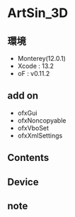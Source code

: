 # ArtSin_3D #

## 環境 ##
*	Monterey(12.0.1)
*	Xcode : 13.2
*	oF : v0.11.2

## add on ##
*	ofxGui  
*	ofxNoncopyable  
*	ofxVboSet  
*	ofxXmlSettings  


## Contents ##

## Device ##


## note ##






